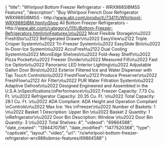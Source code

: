 {
    "title": "Whirlpool Bottom Freezer Refrigerator - WRX988SIBMSS Features",
    "description": "Buy Whirlpool French Door Refrigerator WRX988SIBMSS - http:\/\/www.abt.com\/product\/73411\/Whirlpool-WRX988SIBM.html\nShop All Bottom Freezer Refrigerators - http:\/\/www.abt.com\/category\/115\/Bottom-Freezer-Refrigerators.html\n\nFeatures:\n\u2022 Most Flexible Storage\n\u2022 FreshStor\u2122 Refrigerated Drawer\n\u2022 EasyView\u2122 Triple Crisper System\n\u2022 Tri-Freezer System\n\u2022 EasySlide Bin\n\u2022 In-Door-Ice System\n\u2022 AccuFresh\u2122 Dual Cooling System\n\u2022 MicroEdge Shelves\n\u2022 Fold-Away Shelf\n\u2022 Pizza Pocket\n\u2022 Freezer Divider\n\u2022 Measured Fill\n\u2022 Fast Ice Option\n\u2022 Panoramic LED Interior Lighting\n\u2022 Adjustable Gallon Door Bins\n\u2022 Exterior Filtered Ice and Water Dispenser with Tap Touch Controls\n\u2022 FreshFlow\u2122 Produce Preserver\n\u2022 FreshFlow\u2122 Air Filter\n\u2022 PUR Water Filtration System\n\u2022 Adaptive Defrost\n\u2022 Designed Engineered and Assembled in the U.S.A.\nSpecifications:\nPerformance\n\u2022 Freezer Capacity: 7.73 Cu. Ft. \n\u2022 Refrigerator Capacity: 20.35 Cu. Ft. \n\u2022 Total Capacity: 28.1 Cu. Ft. \n\u2022 ADA Compliant: ADA Height and Operation Compliant \nControls\n\u2022 Max Ice: Yes \nFreezer\n\u2022 Number of Baskets: 1 \n\u2022 Basket 1 Description: Upper Bin \n\u2022 Basket 2 Quantity: 1 \nRefrigerator\n\u2022 Door Bin Description: Window \n\u2022 Door Bin Quantity: 3 \n\u2022 Total Shelves: 4",
    "videoid": "69864588",
    "date_created": "1394470756",
    "date_modified": "1477520368",
    "type": "captivate",
    "layout": "video",
    "url": "\/v\/whirlpool-bottom-freezer-refrigerator-wrx988sibmss-features\/69864588"
}